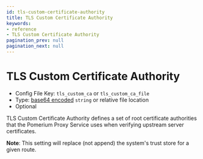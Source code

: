 ```yaml
---
id: tls-custom-certificate-authority
title: TLS Custom Certificate Authority
keywords:
- reference
- TLS Custom Certificate Authority
pagination_prev: null
pagination_next: null
---
```



# TLS Custom Certificate Authority
- Config File Key: `tls_custom_ca` or `tls_custom_ca_file`
- Type: [base64 encoded](https://en.wikipedia.org/wiki/Base64) `string` or relative file location
- Optional

TLS Custom Certificate Authority defines a set of root certificate authorities that the Pomerium Proxy Service uses when verifying upstream server certificates.

**Note**: This setting will replace (not append) the system's trust store for a given route.

